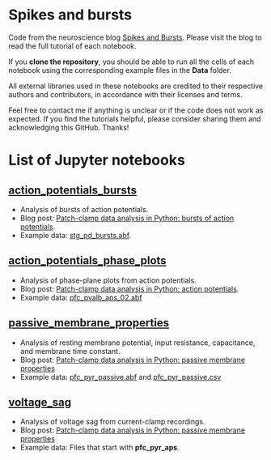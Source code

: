 # Spikes and bursts

Code from the neuroscience blog [Spikes and Bursts](https://spikesandbursts.wordpress.com/). Please visit the blog to read the full tutorial of each notebook. 

If you **clone the repository**, you should be able to run all the cells of each notebook using the corresponding example files in the **Data** folder. 

All external libraries used in these notebooks are credited to their respective authors and contributors, in accordance with their licenses and terms. 

Feel free to contact me if anything is unclear or if the code does not work as expected. If you find the tutorials helpful, please consider sharing them and acknowledging this GitHub. Thanks!


# List of Jupyter notebooks

## [action_potentials_bursts](Notebooks/action_potentials_bursts.ipynb)
* Analysis of bursts of action potentials.
* Blog post: [Patch-clamp data analysis in Python: bursts of action potentials](https://spikesandbursts.wordpress.com/2023/08/24/patch-clamp-data-analysis-in-python-bursts/).
* Example data: [stg_pd_bursts.abf](Data/stg_pd_bursts.abf).

## [action_potentials_phase_plots](Notebooks/action_potentials_phase_plots.ipynb)
* Analysis of phase-plane plots from action potentials. 
* Blog post: [Patch-clamp data analysis in Python: action potentials](https://spikesandbursts.wordpress.com/2022/05/03/patch-clamp-analysis-python-action-potentials/).
* Example data: [pfc_pvalb_aps_02.abf](Data/pfc_pvalb_aps_02.abf)

## [passive_membrane_properties](Notebooks/passive_membrane_properties.ipynb)
* Analysis of resting membrane potential, input resistance, capacitance, and membrane time constant. 
* Blog post: [Patch-clamp data analysis in Python: passive membrane properties](https://spikesandbursts.wordpress.com/2022/05/13/patch-clamp-data-analysis-python-passive-membrane-properties/])
* Example data: [pfc_pyr_passive.abf](Data/passive_pyr_passive.abf) and [pfc_pyr_passive.csv](Data/pfc_pyr_passive.csv)

## [voltage_sag](voltage_sag/passive_membrane_properties.ipynb)
* Analysis of voltage sag from current-clamp recordings.
* Blog post: [Patch-clamp data analysis in Python: passive membrane properties](https://spikesandbursts.wordpress.com/2022/05/13/patch-clamp-data-analysis-python-passive-membrane-properties/])
* Example data: Files that start with **pfc_pyr_aps**. 
